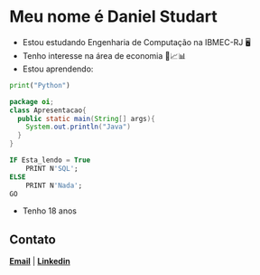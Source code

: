 # Meu nome é Daniel Studart
-  Estou estudando Engenharia de Computação na IBMEC-RJ 🖥️
-  Tenho interesse na área de economia 💸📈📊
-  Estou aprendendo: 
```Python 
print("Python")
```
```Java
package oi;
class Apresentacao{
  public static main(String[] args){    
    System.out.println("Java")    
  } 
}
```
```SQL
IF Esta_lendo = True  
    PRINT N'SQL';  
ELSE  
    PRINT N'Nada';  
GO  
```
-  Tenho 18 anos


## Contato
[**Email**](danielstudart22@gmail.com)   |    [**Linkedin**](https://www.linkedin.com/in/daniel-studart-584bb3214/)



<!---
Studart7/Studart7 is a ✨ special ✨ repository because its `README.md` (this file) appears on your GitHub profile.
You can click the Preview link to take a look at your changes.
--->
